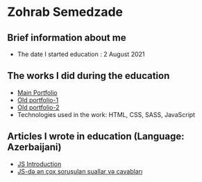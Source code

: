 # Zohrab Semedzade
## Brief information about me
- The date I started education : 2 August 2021
## The works I did during the education
- [Main Portfolio](https://zohrab039.github.io/)
- [Old portfolio-1](https://rawcdn.githack.com/Zohrab039/PragmatechFoundationProject/45c0e914686cf165b6090976d6a8851d5262a075/ProjectFrontEnd/index.html)
- [Old portfolio-2](https://rawcdn.githack.com/Zohrab039/PragmatechFoundationProject/45c0e914686cf165b6090976d6a8851d5262a075/ProjectFrontEnd/portfolio.html)
 - Technologies used in the work: HTML, CSS, SASS, JavaScript
## Articles I wrote in education (Language: Azerbaijani)
- [JS Introduction](https://medium.com/pragmatech/javascript-introduction-2166cd7f172)
- [JS-də ən çox soruşulan suallar və cavabları](https://medium.com/@zohrabsemedzade3/javascript-%C9%99n-%C3%A7ox-soru%C5%9Fulan-suallar-v%C9%99-cavablar%C4%B1-8a21d34c1270)

